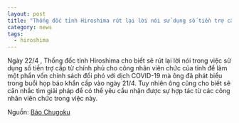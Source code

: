 ```yaml
---
layout: post
title: "Thống đốc tỉnh Hiroshima rút lại lời nói sử dụng số tiền trợ cấp 10 man cho công nhân viên chức của tỉnh"
category: news
tags: 
  - hiroshima
---
```

Ngày 22/4 , Thống đốc tỉnh Hiroshima cho biết sẽ rút lại lời nói trong việc sử dụng số tiền trợ cấp từ chính phủ cho công nhân viên chức của tỉnh để làm một phần vốn chính sách đối phó với dịch COVID-19 mà ông đã phát biểu trong buổi họp báo khẩn cấp vào ngày 21/4. Tuy nhiên ông cũng cho biết sẽ cân nhắc tìm giải pháp để có thể yêu cầu nhận được sự hợp tác từ các công nhân viên chức trong việc này.

Nguồn: [Báo Chugoku](https://www.chugoku-np.co.jp/local/news/article.php?comment_id=636147&comment_sub_id=0&category_id=256&utm_source=dlvr.it&utm_medium=twitter)